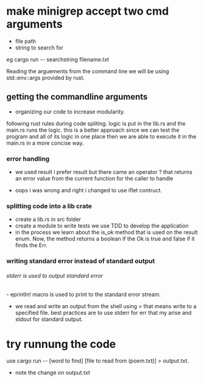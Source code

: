 <!-- create a binary application mingrep a comand line tool in rust -->

# make minigrep accept two cmd arguments

- file path
- string to search for

<p> eg cargo run -- searchstring filename.txt</P>

<P> Reading the arguements from the command line we will be using std::env::args provided by rust.</p>

## getting the commandline arguments

- organizing our code to increase modularity.
<p> following rust rules during code spliting. logic is put in the lib.rs and the main.rs runs the logic. this is a better approach since we can test the program and all of its logic in one place then we are able to execute it in the main.rs in a more concise way.</p>

### error handling

- we used result i prefer result but there came an operator ? that returns an error value from the current function for the caller to handle

- oops i was wrong and right i changed to use iflet contruct.

### splitting code into a lib crate

- create a lib.rs in src folder
- create a module to write tests we use TDD to develop the application
- in the process we learn about the is_ok method that is used on the result enum. Now, the method returns a boolean if the Ok is true and false if it finds the Err.

### writing standard error instead of standard output

<h6> stderr is used to output standard error</h6>
- eprintln! macro is used to print to the standard error stream.

- we read and write an output from the shell using > that means write to a specified file. best practices are to use stderr for err that my arise and stdout for standard output.

# try runnung the code

use cargo run -- [word to find] [file to read from (poem.txt)] > output.txt.

- note the change on output.txt
